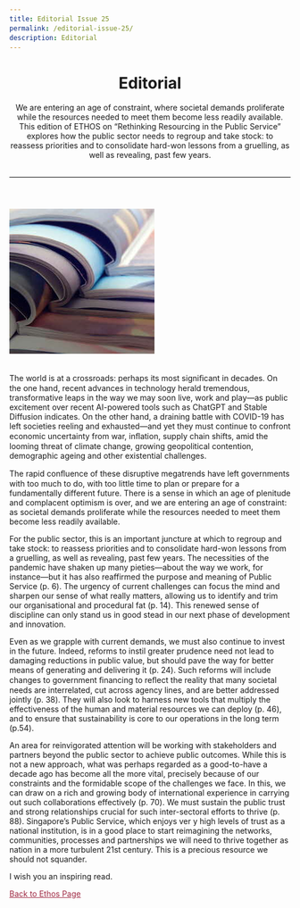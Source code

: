 ```yaml
---
title: Editorial Issue 25
permalink: /editorial-issue-25/
description: Editorial
---
```

<style>

header
{
border-bottom: 1px solid black;	
	
}
	
a:link
{
color:#9F2943;	
}	

	
	
	
	
	
	</style>
	
<header>	
<h1>Editorial</h1>

<p>We are entering an age of constraint, where societal demands proliferate
while the resources needed to meet them become less readily available.
This edition of ETHOS on “Rethinking Resourcing in the Public Service”
explores how the public sector needs to regroup and take stock: to
reassess priorities and to consolidate hard-won lessons from a gruelling,
as well as revealing, past few years.</p><br>
</header>

<div id="banner">
<img src="/images/Ethos_Images/Ethos_Issue_23/Editorial_02.jpg">
</div>
<br>
<article>
<p>
The world is at a crossroads: perhaps its most signiﬁcant in decades. On the one hand, recent advances in technology herald tremendous, transformative leaps in the way we may soon live, work and play—as public excitement over recent AI-powered tools such as ChatGPT and Stable Diffusion indicates. On the other hand, a draining battle with COVID-19 has left societies reeling and exhausted—and yet they must continue to confront economic uncertainty from war, inﬂation, supply chain shifts, amid the looming threat of climate change, growing geopolitical contention, demographic ageing and other existential challenges. 	
</p>
<p>
The rapid conﬂuence of these disruptive megatrends have left governments  with too much to do, with too little time to plan or prepare for a fundamentally different future. There is a sense in which an age of plenitude and complacent optimism is over, and we are entering an age of constraint: as societal demands proliferate while the resources needed to meet them become less readily available.</p>

<p>For the public sector, this is an important juncture at which to regroup and take stock: to reassess priorities and to consolidate hard-won lessons from a gruelling, as well as revealing, past few years. The necessities of the pandemic have shaken up many pieties—about the way we work, for instance—but it has also reaffirmed the purpose and  meaning of Public Service (p. 6). The urgency of current challenges can focus the mind and sharpen our sense of what really matters, allowing us to identify and trim our organisational and procedural fat (p. 14). This renewed sense of discipline can only stand us in good stead in our next phase of development and innovation.</p>	
	
<p>Even as we grapple with current demands, we must also continue to invest in the future. Indeed, reforms to instil greater prudence need not lead to damaging reductions in public value, but should pave the way for better means of generating and delivering it (p. 24). Such reforms will include changes to government ﬁnancing to reﬂect the reality that many  societal needs are interrelated, cut across agency lines, and are better addressed  jointly (p. 38). They will also look to harness new tools that multiply the effectiveness of the human and material resources we can deploy (p. 46), and to ensure that sustainability is core to our operations in the long term (p.54).</p>
	
<p>An area for reinvigorated attention will be working with stakeholders and partners beyond the public sector to achieve public outcomes. While this is not a new approach, what was perhaps regarded as a good-to-have a decade ago has become all the more vital, precisely because of our constraints and the formidable scope of the challenges we face. In this, we can draw on a rich and growing body of international experience in carrying out such collaborations effectively   (p. 70). We must sustain the public trust and strong relationships crucial for such inter-sectoral efforts to thrive  (p. 88). Singapore’s Public Service, which enjoys ver y high levels of trust as a national institution, is in a good place to start reimagining the networks, communities, processes and partnerships we will need to thrive together as nation in a more turbulent 21st century. This is a precious resource we should not squander.</p>

<p>I wish you an inspiring read.</p>

<a href="/ethos#editorial/">Back to Ethos Page</a>	
	
</article>